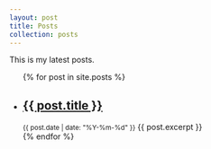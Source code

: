 ```yaml
---
layout: post
title: Posts
collection: posts
---
```


This is my latest posts.
<ul>
  {% for post in site.posts %}
    <li>
      <h2><a href="{{ post.url }}">{{ post.title }}</a></h2>
      <small>{{ post.date | date: "%Y-%m-%d" }}</small>
      {{ post.excerpt }}
    </li>
  {% endfor %}
</ul>